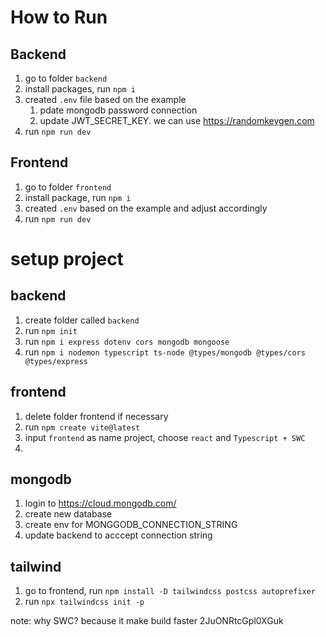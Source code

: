 # How to Run

## Backend

1. go to folder `backend`
2. install packages, run `npm i`
3. created `.env` file based on the example
   1. pdate mongodb password connection
   2. update JWT_SECRET_KEY. we can use https://randomkeygen.com
4. run `npm run dev`

## Frontend

1. go to folder `frontend`
2. install package, run `npm i`
3. created `.env` based on the example and adjust accordingly
4. run `npm run dev`

# setup project

## backend

1. create folder called `backend`
2. run `npm init`
3. run `npm i express dotenv cors mongodb mongoose`
4. run `npm i nodemon typescript ts-node @types/mongodb @types/cors @types/express`

## frontend

1. delete folder frontend if necessary
2. run `npm create vite@latest`
3. input `frontend` as name project, choose `react` and `Typescript + SWC`
4. 

## mongodb

1. login to https://cloud.mongodb.com/
2. create new database
3. create env for MONGGODB_CONNECTION_STRING
4. update backend to acccept connection string

## tailwind

1. go to frontend, run `npm install -D tailwindcss postcss autoprefixer`
2. run `npx tailwindcss init -p`

note: why SWC? because it make build faster 2JuONRtcGpl0XGuk
